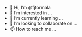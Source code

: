 - 👋 Hi, I’m @fjtormala
- 👀 I’m interested in ...
- 🌱 I’m currently learning ...
- 💞️ I’m looking to collaborate on ...
- 📫 How to reach me ...

<!---
fjtormala/fjtormala is a ✨ special ✨ repository because its `README.md` (this file) appears on your GitHub profile.
You can click the Preview link to take a look at your changes.
--->
